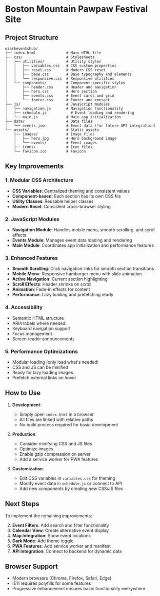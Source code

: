 # Boston Mountain Pawpaw Festival Site

## Project Structure

```
ozarkeventshub/
├── index.html              # Main HTML file
├── css/                    # Stylesheets
│   ├── utilities/          # Utility styles
│   │   ├── variables.css   # CSS custom properties
│   │   ├── reset.css       # Modern CSS reset
│   │   ├── base.css        # Base typography and elements
│   │   └── responsive.css  # Responsive utilities
│   └── components/         # Component-specific styles
│       ├── header.css      # Header and navigation
│       ├── hero.css        # Hero section
│       ├── events.css      # Event cards and grid
│       └── footer.css      # Footer and contact
├── js/                     # JavaScript modules
│   ├── navigation.js       # Navigation functionality
│   ├── schedule.js           # Event loading and rendering
│   └── main.js             # Main app initialization
├── data/                   # Data files
│   └── events.json         # Event data (for future API integration)
└── assets/                 # Static assets
    ├── images/             # Image files
    │   ├── hero.jpg        # Hero background image
    │   └── events/         # Event images
    ├── icons/              # Icon files
    └── favicon.ico         # Favicon
```

## Key Improvements

### 1. **Modular CSS Architecture**
- **CSS Variables**: Centralized theming and consistent values
- **Component-based**: Each section has its own CSS file
- **Utility Classes**: Reusable helper classes
- **Modern Reset**: Consistent cross-browser styling

### 2. **JavaScript Modules**
- **Navigation Module**: Handles mobile menu, smooth scrolling, and scroll effects
- **Events Module**: Manages event data loading and rendering
- **Main Module**: Coordinates app initialization and performance features

### 3. **Enhanced Features**
- **Smooth Scrolling**: Click navigation links for smooth section transitions
- **Mobile Menu**: Responsive hamburger menu with slide animation
- **Active Navigation**: Current section highlighting
- **Scroll Effects**: Header shrinks on scroll
- **Animation**: Fade-in effects for content
- **Performance**: Lazy loading and prefetching ready

### 4. **Accessibility**
- Semantic HTML structure
- ARIA labels where needed
- Keyboard navigation support
- Focus management
- Screen reader announcements

### 5. **Performance Optimizations**
- Modular loading (only load what's needed)
- CSS and JS can be minified
- Ready for lazy loading images
- Prefetch external links on hover

## How to Use

1. **Development**:
   - Simply open `index.html` in a browser
   - All files are linked with relative paths
   - No build process required for basic development

2. **Production**:
   - Consider minifying CSS and JS files
   - Optimize images
   - Enable gzip compression on server
   - Add a service worker for PWA features

3. **Customization**:
   - Edit CSS variables in `variables.css` for theming
   - Modify event data in `schedule.js` or connect to API
   - Add new components by creating new CSS/JS files

## Next Steps

To implement the remaining improvements:

2. **Event Filters**: Add search and filter functionality
3. **Calendar View**: Create alternative event display
4. **Map Integration**: Show event locations
5. **Dark Mode**: Add theme toggle
6. **PWA Features**: Add service worker and manifest
7. **API Integration**: Connect to backend for dynamic data

## Browser Support

- Modern browsers (Chrome, Firefox, Safari, Edge)
- IE11 requires polyfills for some features
- Progressive enhancement ensures basic functionality everywhere